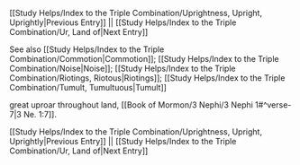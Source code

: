 [[Study Helps/Index to the Triple Combination/Uprightness, Upright, Uprightly|Previous Entry]]  ||  [[Study Helps/Index to the Triple Combination/Ur, Land of|Next Entry]]

 See also [[Study Helps/Index to the Triple Combination/Commotion|Commotion]]; [[Study Helps/Index to the Triple Combination/Noise|Noise]]; [[Study Helps/Index to the Triple Combination/Riotings, Riotous|Riotings]]; [[Study Helps/Index to the Triple Combination/Tumult, Tumultuous|Tumult]]

 great uproar throughout land, [[Book of Mormon/3 Nephi/3 Nephi 1#^verse-7|3 Ne. 1:7]].

[[Study Helps/Index to the Triple Combination/Uprightness, Upright, Uprightly|Previous Entry]]  ||  [[Study Helps/Index to the Triple Combination/Ur, Land of|Next Entry]]